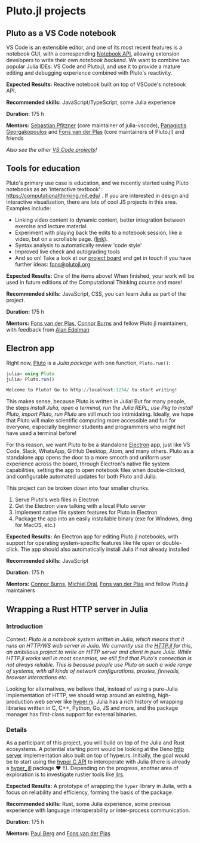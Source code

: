 # Pluto.jl projects

## Pluto as a VS Code notebook

VS Code is an extensible editor, and one of its most recent features is a notebook GUI, with a corresponding [Notebook API](https://code.visualstudio.com/api/extension-guides/notebook), allowing extension developers to write their own _notebook backend_. We want to combine two popular Julia IDEs: VS Code and Pluto.jl, and use it to provide a mature editing and debugging experience combined with Pluto's reactivity.

**Expected Results:** Reactive notebook built on top of VSCode's notebook API.

**Recommended skills:** JavaScript/TypeScript, some Julia experience

**Duration:** 175 h

**Mentors:** [Sebastian Pfitzner](https://github.com/pfitzseb) (core maintainer of julia-vscode), [Panagiotis Georgakopoulos](https://github.com/pankgeorg) and [Fons van der Plas](https://github.com/fonsp) (core maintainers of Pluto.jl) and friends

_Also see the other [VS Code projects](https://julialang.org/jsoc/gsoc/vscode/)!_

## Tools for education

Pluto's primary use case is education, and we recently started using Pluto notebooks as an 'interactive textbook': https://computationalthinking.mit.edu/ . If you are interested in design and interactive visualization, there are lots of cool JS projects in this area. Examples include:
- Linking video content to dynamic content, better integration between exercise and lecture material.
- Experiment with playing back the edits to a notebook session, like a video, but on a scrollable page. ([link](https://www.notion.so/malyvsen/Replay-notebook-computations-8bcd4787842e40a199806ebe1c368acb)).
- Syntax analysis to automatically review 'code style'
- Improved live check and autograding tools
- And so on! Take a look at our [project board](https://www.notion.so/malyvsen/Pluto-jl-a9982e79b7bb4c658e6216c15a9d4cab) and get in touch if you have further ideas: fons@plutojl.org

**Expected Results:** _One_ of the items above! When finished, your work will be used in future editions of the Computational Thinking course and more!

**Recommended skills:** JavaScript, CSS, you can learn Julia as part of the project.

**Duration:** 175 h

**Mentors:** [Fons van der Plas](https://github.com/fonsp), [Connor Burns](https://github.com/ctrekker) and fellow Pluto.jl maintainers, with feedback from [Alan Edelman](https://math.mit.edu/directory/profile.php?pid=63)

## Electron app

Right now, [Pluto]() is a *Julia package* with one function, `Pluto.run()`:
```julia
julia> using Pluto
julia> Pluto.run()

Welcome to Pluto! Go to http://localhost:1234/ to start writing!
```

This makes sense, because Pluto is written in Julia! But for many people, the steps *install Julia, open a terminal, run the Julia REPL, use Pkg to install Pluto, import Pluto, run Pluto* are still much too intimidating. Ideally, we hope that Pluto will make scientific computing more accessible and fun for everyone, especially beginner students and programmers who might not have used a terminal before!

For this reason, we want Pluto to be a standalone [Electron](https://www.electronjs.org/) app, just like VS Code, Slack, WhatsApp, GitHub Desktop, Atom, and many others. Pluto as a standalone app opens the door to a more smooth and uniform user experience across the board, through Electron's native file system capabilities, setting the app to open notebook files when double-clicked, and configurable automated updates for both Pluto and Julia.

This project can be broken down into four smaller chunks.
1. Serve Pluto's web files in Electron
2. Get the Electron view talking with a local Pluto server
3. Implement native file system features for Pluto in Electron
4. Package the app into an easily installable binary (exe for Windows, dmg for MacOS, etc.)

**Expected Results:** An Electron app for editing Pluto.jl notebooks, with support for operating system-specific features like file open or double-click. The app should also automatically install Julia if not already installed

**Recommended skills:** JavaScript

**Duration:** 175 h

**Mentors:** [Connor Burns](https://github.com/ctrekker), [Michiel Dral](https://github.com/dralletje), [Fons van der Plas](https://github.com/fonsp) and fellow Pluto.jl maintainers


## Wrapping a Rust HTTP server in Julia

### Introduction
Context: *Pluto is a notebook system written in Julia, which means that it runs an HTTP/WS web server in Julia. We currently use the [HTTP.jl](https://github.com/JuliaWeb/HTTP.jl) for this, an ambitious project to write an HTTP server and client in pure Julia. While HTTP.jl works well in most scenarios, we still find that Pluto's connection is not always reliable. This is because people use Pluto on such a wide range of systems, with all kinds of network configurations, proxies, firewalls, browser interactions etc.* 

Looking for alternatives, we believe that, instead of using a pure-Julia implementation of HTTP, we should wrap around an existing, high-production web server like [hyper.rs](http://hyper.rs/). Julia has a rich history of wrapping libraries written in C, C++, Python, Go, JS and more, and the package manager has first-class support for external binaries.

### Details

As a participant of this project, you will build on top of the Julia and Rust ecosystems. A potential starting point would be looking at the Deno [http server](https://github.com/denoland/deno/blob/2dc5dba8baf148a525cbb7987cdad0ba6398c5e4/ext/http/lib.rs) implementation also built on top of hyper.rs.
Initially, the goal would be to start using the [hyper C API](https://docs.rs/hyper/latest/hyper/ffi/index.html) to interoperate with Julia (there is already a [hyper_jll](https://github.com/JuliaBinaryWrappers/hyper_jll.jl) package :heart: !!). Depending on the progress, another area of exploration is to investigate rustier tools like [jlrs](https://github.com/Taaitaaiger/jlrs).

**Expected Results:** A prototype of wrapping the `hyper` library in Julia, with a focus on reliability and efficiency, forming the basis of the package.

**Recommended skills:** Rust, some Julia experience, some previous experience with language interoperability or inter-process communication.

**Duration:** 175 h

**Mentors:** [Paul Berg](https://github.com/pangoraw) and [Fons van der Plas](https://github.com/fonsp)
